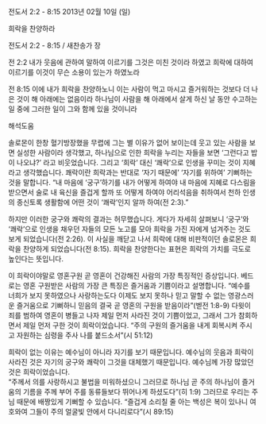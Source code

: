 전도서 2:2 - 8:15 
2013년 02월 10일 (일)

희락을 찬양하라



전도서 2:2 - 8:15 / 새찬송가  장


전 2:2 
내가 웃음에 관하여 말하여 이르기를 그것은 미친 것이라 하였고 희락에 대하여 이르기를 이것이 무슨 소용이 있는가 하였노라

전 8:15 
이에 내가 희락을 찬양하노니 이는 사람이 먹고 마시고 즐거워하는 것보다 더 나은 것이 해 아래에는 없음이라 하나님이 사람을 해 아래에서 살게 하신 날 동안 수고하는 일 중에 그러한 일이 그와 함께 있을 것이니라

해석도움





솔로몬이 한창 혈기방장했을 무렵에 그는 별 이유가 없어 보이는데 웃고 있는 사람을 보면 실성한 사람이라 생각했고, 하나님으로 인한 희락을 누리는 자들을 보면 ‘그런다고 밥이 나오냐?’ 라고 비웃었습니다. 그리고 ‘희락’ 대신 ‘쾌락’으로 인생을 꾸미는 것이 지혜라고 생각했습니다. 쾌락이란 희락과는 반대로 ‘자기 때문에’ ‘자기를 위하여’ 기뻐하는 것을 말합니다. 
“내 마음에 ‘궁구’하기를 내가 어떻게 하여야 내 마음에 지혜로 다스림을 받으면서 술로 내 육신을 즐겁게 할까 또 어떻게 하여야 어리석음을 취하여서 천하 인생의 종신토록 생활함에 어떤 것이 ‘쾌락’인지 알까 하여(전 2:3).”

하지만 이러한 궁구와 쾌락의 결과는 허무했습니다. 게다가 자세히 살펴보니 ‘궁구’와 ‘쾌락’으로 인생을 채우던 자들의 모든 노고를 모아 희락을 가진 자에게 넘겨주는 것도 보게 되었습니다(전 2:26). 이 사실을 깨닫고 나서 희락에 대해 비판적이던 솔로몬은 희락을 찬양하게 되었습니다(전 8:15). 희락을 찬양한다는 표현은 희락의 가치를 극도로 높인다는 뜻입니다.  

이 희락이야말로 영혼구원 곧 영혼이 건강해진 사람의 가장 특징적인 증상입니다. 베드로는 영혼 구원받은 사람의 가장 큰 특징은 즐거움과 기쁨이라고 설명합니다. 
“예수를 너희가 보지 못하였으나 사랑하는도다 이제도 보지 못하나 믿고 말할 수 없는 영광스러운 즐거움으로 기뻐하니 믿음의 결국 곧 영혼의 구원을 받음이라”(벧전 1:8-9)
다윗이 죄를 범하여 영혼이 병들고 나자 제일 먼저 사라진 것이 기쁨이었고, 그래서 그가 참회하면서 제일 먼저 구한 것이 희락이었습니다. 
“주의 구원의 즐거움을 내게 회복시켜 주시고 자원하는 심령을 주사 나를 붙드소서”(시 51:12)

희락이 없는 이유는 예수님이 아니라 자기를 보기 때문입니다. 예수님의 웃음과 희락이 사라진 것은 자기의 궁구와 쾌락이 그것을 대체했기 때문입니다. 예수님께 가장 많았던 것은 희락이었습니다.  
“주께서 의를 사랑하시고 불법을 미워하셨으니 그러므로 하나님 곧 주의 하나님이 즐거움의 기름을 주께 부어 주를 동류들보다 뛰어나게 하셨도다”(히 1:9)
그러므로 우리는 주님 때문에 배짱있게 기뻐할 수 있습니다. 
“즐겁게 소리칠 줄 아는 백성은 복이 있나니 여호와여 그들이 주의 얼굴빛 안에서 다니리로다”(시 89:15)